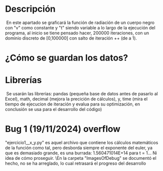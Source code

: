 # Descripción
 En este apartado se graficará la función de radiación de un cuerpo negro con "v" como constante y "t" siendo variable a lo largo de la ejecución del programa, al inicio se tiene pensado hacer, 200000 iteraciones, con un dominio discreto de [0,100000] con salto de iteración ++ (de a 1).

# ¿Cómo se guardan los datos?


# Librerías
 Se usarán las librerias: pandas (pequeña base de datos antes de pasarlo al Excel), math, decimal (mejora la precición de cálculos), y, time (mira el tiempo de ejecucion de iteración y evalua para su optimización, en conclusión se usa para el desarrollo del código)

# Bug 1 (19/11/2024) overflow
"ejercicio1__x_y.py" es aquel archivo que contiene los cálculos matemáticos de la función como tal, pero desborda siempre el exponente del euler, ya que es demasiado grande, es una burrada: 1.560471014E+14 para t = 1... Ni idea de cómo proseguir.
\\En la carpeta "ImagesOfDebug" se documentó el hecho, no se ha arreglado, lo cual retrasará el progreso del desarrollo

